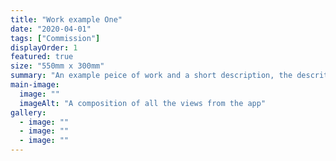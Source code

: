 ```yaml
---
title: "Work example One"
date: "2020-04-01"
tags: ["Commission"]
displayOrder: 1
featured: true
size: "550mm x 300mm"
summary: "An example peice of work and a short description, the descrition appears here."
main-image:
  image: ""
  imageAlt: "A composition of all the views from the app"
gallery:
  - image: ""
  - image: ""
  - image: ""
---
```

